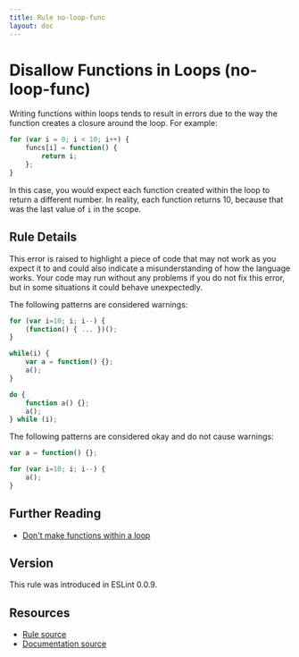 ```yaml
---
title: Rule no-loop-func
layout: doc
---
```

<!-- Note: No pull requests accepted for this file. See README.md in the root directory for details. -->
# Disallow Functions in Loops (no-loop-func)

Writing functions within loops tends to result in errors due to the way the function creates a closure around the loop. For example:

```js
for (var i = 0; i < 10; i++) {
	funcs[i] = function() {
		return i;
	};
}
```

In this case, you would expect each function created within the loop to return a different number. In reality, each function returns 10, because that was the last value of `i` in the scope.

## Rule Details

This error is raised to highlight a piece of code that may not work as you expect it to and could also indicate a misunderstanding of how the language works. Your code may run without any problems if you do not fix this error, but in some situations it could behave unexpectedly.

The following patterns are considered warnings:

```js
for (var i=10; i; i--) {
    (function() { ... })();
}

while(i) {
    var a = function() {};
    a();
}

do {
    function a() {};
    a();
} while (i);
```

The following patterns are considered okay and do not cause warnings:

```js
var a = function() {};

for (var i=10; i; i--) {
    a();
}
```

## Further Reading

* [Don't make functions within a loop](http://jslinterrors.com/dont-make-functions-within-a-loop/)

## Version

This rule was introduced in ESLint 0.0.9.

## Resources

* [Rule source](https://github.com/eslint/eslint/tree/master/lib/rules/no-loop-func.js)
* [Documentation source](https://github.com/eslint/eslint/tree/master/docs/rules/no-loop-func.md)
